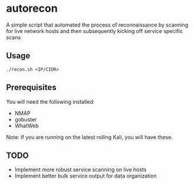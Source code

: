 # autorecon
A simple script that automated the process of reconnaissance by scanning for live network hosts and then subsequently kicking off service specific scans

## Usage
```./recon.sh <IP/CIDR>```

## Prerequisites
You will need the following installed:
* NMAP
* gobuster
* WhatWeb

Note: If you are running on the latest rolling Kali, you will have these.

## TODO
* Implement more robust service scanning on live hosts
* Implement better bulk service output for data organization

